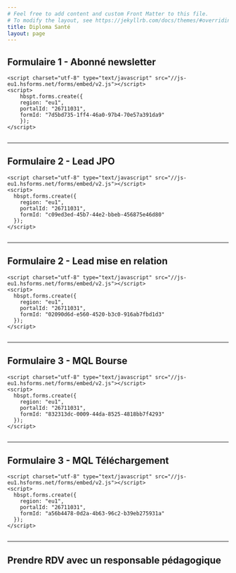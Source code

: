 ```yaml
---
# Feel free to add content and custom Front Matter to this file.
# To modify the layout, see https://jekyllrb.com/docs/themes/#overriding-theme-defaults
title: Diploma Santé
layout: page
---
```


<h2>Formulaire 1 - Abonné newsletter</h2>

    <script charset="utf-8" type="text/javascript" src="//js-eu1.hsforms.net/forms/embed/v2.js"></script>
    <script>
        hbspt.forms.create({
        region: "eu1",
        portalId: "26711031",
        formId: "7d5bd735-1ff4-46a0-97b4-70e57a391da9"
        });
    </script>

<script charset="utf-8" type="text/javascript" src="//js-eu1.hsforms.net/forms/embed/v2.js"></script>
<script>
    hbspt.forms.create({
    region: "eu1",
    portalId: "26711031",
    formId: "7d5bd735-1ff4-46a0-97b4-70e57a391da9"
    });
</script>

<hr style="margin:2em 0">

<h2>Formulaire 2 - Lead JPO</h2>

    <script charset="utf-8" type="text/javascript" src="//js-eu1.hsforms.net/forms/embed/v2.js"></script>
    <script>
      hbspt.forms.create({
        region: "eu1",
        portalId: "26711031",
        formId: "c09ed3ed-45b7-44e2-bbeb-456875e46d80"
      });
    </script>

<script charset="utf-8" type="text/javascript" src="//js-eu1.hsforms.net/forms/embed/v2.js"></script>
<script>
  hbspt.forms.create({
    region: "eu1",
    portalId: "26711031",
    formId: "c09ed3ed-45b7-44e2-bbeb-456875e46d80"
  });
</script>

<hr style="margin:2em 0">

<h2>Formulaire 2 - Lead mise en relation</h2>

    <script charset="utf-8" type="text/javascript" src="//js-eu1.hsforms.net/forms/embed/v2.js"></script>
    <script>
      hbspt.forms.create({
        region: "eu1",
        portalId: "26711031",
        formId: "02090d6d-e560-4520-b3c0-916ab7fbd1d3"
      });
    </script>

<script charset="utf-8" type="text/javascript" src="//js-eu1.hsforms.net/forms/embed/v2.js"></script>
<script>
  hbspt.forms.create({
    region: "eu1",
    portalId: "26711031",
    formId: "02090d6d-e560-4520-b3c0-916ab7fbd1d3"
  });
</script>

<hr style="margin:2em 0">

<h2>Formulaire 3 - MQL Bourse</h2>

    <script charset="utf-8" type="text/javascript" src="//js-eu1.hsforms.net/forms/embed/v2.js"></script>
    <script>
      hbspt.forms.create({
        region: "eu1",
        portalId: "26711031",
        formId: "832313dc-0009-44da-8525-4818bb7f4293"
      });
    </script>

<script charset="utf-8" type="text/javascript" src="//js-eu1.hsforms.net/forms/embed/v2.js"></script>
<script>
  hbspt.forms.create({
    region: "eu1",
    portalId: "26711031",
    formId: "832313dc-0009-44da-8525-4818bb7f4293"
  });
</script>

<hr style="margin:2em 0">

<h2>Formulaire 3 - MQL Téléchargement</h2>

    <script charset="utf-8" type="text/javascript" src="//js-eu1.hsforms.net/forms/embed/v2.js"></script>
    <script>
      hbspt.forms.create({
        region: "eu1",
        portalId: "26711031",
        formId: "a56b4478-0d2a-4b63-96c2-b39eb275931a"
      });
    </script>

<script charset="utf-8" type="text/javascript" src="//js-eu1.hsforms.net/forms/embed/v2.js"></script>
<script>
  hbspt.forms.create({
    region: "eu1",
    portalId: "26711031",
    formId: "a56b4478-0d2a-4b63-96c2-b39eb275931a"
  });
</script>

<hr style="margin:2em 0">

<h2>Prendre RDV avec un responsable pédagogique</h2>
    <!-- Start of Meetings Embed Script -->
    <div class="meetings-iframe-container" data-src="https://meetings-eu1.hubspot.com/benjamin-haddad/votre-expert-diploma?embed=true"></div>
    <script type="text/javascript" src="https://static.hsappstatic.net/MeetingsEmbed/ex/MeetingsEmbedCode.js"></script>
    <!-- End of Meetings Embed Script -->

<!-- Start of Meetings Embed Script -->
<div class="meetings-iframe-container" data-src="https://meetings-eu1.hubspot.com/benjamin-haddad/votre-expert-diploma?embed=true"></div>
<script type="text/javascript" src="https://static.hsappstatic.net/MeetingsEmbed/ex/MeetingsEmbedCode.js"></script>
<!-- End of Meetings Embed Script -->
